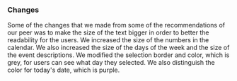 ### Changes
Some of the changes that we made from some of the recommendations of our peer was to make the size of the text bigger in order to better the readability for the users. We increased the size of the numbers in the calendar. We also increased the size of the days of the week and the size of the event descriptions. We modified the selection border and color, which is grey, for users can see what day they selected. We also distinguish the color for today's date, which is purple.  